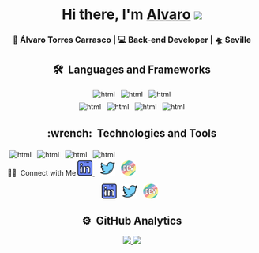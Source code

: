 

<div align="center">
   <h1>Hi there, I'm <a href="https://www.alvarotorrescarrasco.com">Alvaro</a> <img src="https://media.giphy.com/media/hvRJCLFzcasrR4ia7z/giphy.gif" width="25px"> </h1>
</div>

 
<div align="center">
<h3> 🙎 Álvaro Torres Carrasco | 💻 Back-end Developer | 🛸 Seville </h3>
</div>

<h2 align="center">🛠 &nbsp;Languages and Frameworks</h2>

<p align="center">
  <img height="30" src="https://img.shields.io/badge/-Django-0e3d06?style=flat&logo=Django&logoColor=white" alt="html" style="vertical-align:top; margin:4px">
  <img height="30" src="https://img.shields.io/badge/Python-black?logo=python" alt="html" style="vertical-align:top; margin:4px">
<img height="30" src="https://img.shields.io/badge/-Javascript-black?style=flat&logo=Javascript&logoColor=black?labelColor=abcdef" alt="html" style="vertical-align:top;margin:4px">
   <br>
<img height="30" src="https://img.shields.io/badge/-Typescript-blue?style=flat&logo=Typescript&logoColor=black?labelColor=abcdef" alt="html" style="vertical-align:top;margin:4px">
   <img height="30" src="https://img.shields.io/badge/-Node.js-black?style=flat&logo=Node.js&logoColor=black?labelColor=abcdef" alt="html" style="vertical-align:top;margin:4px">

<img height="30" src="https://img.shields.io/badge/-NestJS-ff0000?style=flat&logo=NestJS&logoColor=black?labelColor=abcdef" alt="html" style="vertical-align:top;margin:4px">
<img height="30" src="https://img.shields.io/badge/-React-black?style=flat&logo=React&logoColor=black?labelColor=abcdef" alt="html" style="vertical-align:top;margin:4px">
</p>



<div align="left">
   <h2 align="center">	:wrench:	 &nbsp;Technologies and Tools</h2>
   <img height="30" src="https://img.shields.io/badge/-GraphQL-cc0099?style=flat&logo=GraphQL" alt="html" style="vertical-align:top;margin:4px">
   <img height="30" src="https://img.shields.io/badge/-Docker-0099ff?style=flat&logo=Docker&logoColor=white" alt="html" style="vertical-align:top;margin:4px">
   <img height="30" src="https://img.shields.io/badge/-Linux-000000?style=flat&logo=Linux&logoColor=white" alt="html" style="vertical-align:top;margin:4px">
   <img height="30" src="https://img.shields.io/badge/-PostgreSQL-ffffff?style=flat&logo=PostgreSQL&logoColor=004466" alt="html" style="vertical-align:top;margin:4px">
</div>

<div align="right>
   <h2 align="center">🤝🏻 &nbsp;Connect with Me</h2>
   <a href="https://www.linkedin.com/in/alvaro-torres-carrasco/"><img height="30" src="https://raw.githubusercontent.com/8bithemant/8bithemant/master/linkedin.png?raw=true">         </a>&nbsp;&nbsp;
   <a href="https://twitter.com/torresc_alvaro"><img height="30" src="https://raw.githubusercontent.com/8bithemant/8bithemant/master/twitter.png?raw=true"></a>&nbsp;&nbsp;
   <a href="https://dev.to/alvarotorresc"><img height="30" src="https://raw.githubusercontent.com/8bithemant/8bithemant/master/devto.png?raw=true"></a>&nbsp;&nbsp;
</div>


<p align='center'>
   <a href="https://www.linkedin.com/in/alvaro-torres-carrasco/"><img height="30" src="https://raw.githubusercontent.com/8bithemant/8bithemant/master/linkedin.png?raw=true"></a>&nbsp;&nbsp;
<a href="https://twitter.com/torresc_alvaro"><img height="30" src="https://raw.githubusercontent.com/8bithemant/8bithemant/master/twitter.png?raw=true"></a>&nbsp;&nbsp;
<a href="https://dev.to/alvarotorresc"><img height="30" src="https://raw.githubusercontent.com/8bithemant/8bithemant/master/devto.png?raw=true"></a>&nbsp;&nbsp;
 </p>

<h2 align="center">⚙️ &nbsp;GitHub Analytics</h2>
<p align="center" >
<a href="https://github.com/anuraghazra/github-readme-stats"> 
    <img height='130px'  src="https://github-readme-stats.vercel.app/api?username=alvarotorresc&&show_icons=true&theme=radical"/>
  </a>
   <img align="" height='130px' src="https://github-readme-stats.vercel.app/api/top-langs/?username=alvarotorresc&hide_title=true&layout=compact&bg_color=0,73FA79,73FDFF,D783FF&theme=graywhite" />
</p>



